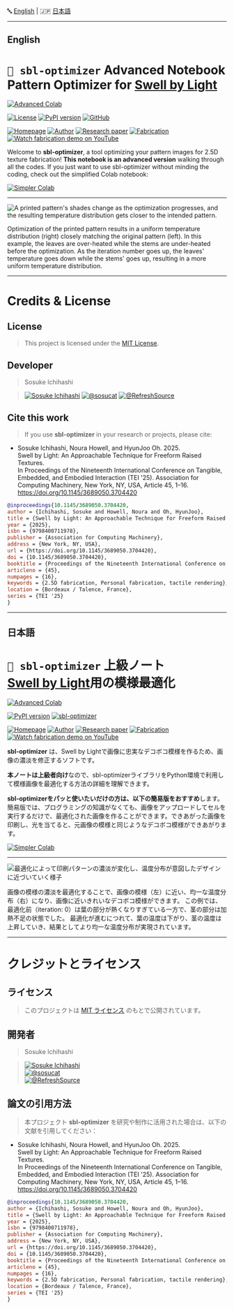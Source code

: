 <p align="left">
🔤 <a href="#english">English</a> | 🇯🇵 <a href="#日本語">日本語</a>
</p>

---

## English

# **``🐐 sbl-optimizer``** Advanced Notebook<br> Pattern Optimizer for [Swell by Light](https://sites.gatech.edu/futurefeelings/2025/03/07/swell-by-light-tei-25/)
[![Advanced Colab](https://img.shields.io/badge/Try_This_Notebook-black?logo=googlecolab)](https://colab.research.google.com/drive/1KX5W0MG34zS_qX7RqeMLizrkhlWp8ojh?usp=sharing)

[![License](https://img.shields.io/badge/license-MIT-750014)](LICENSE)
[![PyPI version](https://badge.fury.io/py/sbl-optimizer.svg)](https://badge.fury.io/py/sbl-optimizer)
[![GitHub](https://img.shields.io/badge/GitHub_repo-black?logo=github)](https://github.com/sosucat/sbl-optimizer)

[![Homepage](https://img.shields.io/badge/🔗_Homepage-black)](https://sites.gatech.edu/futurefeelings/2025/03/07/swell-by-light-tei-25/)
[![Author](https://img.shields.io/badge/Author-black?logo=googlescholar&logoColor=white)](https://sosuke-ichihashi.com/)
[![Research paper](https://img.shields.io/badge/Research_Paper-black?logo=acm)](https://doi.org/10.1145/3689050.3704420)
[![Fabrication](https://img.shields.io/badge/🔗_Fabrication-black)](https://sites.gatech.edu/futurefeelings/2025/07/23/make-puffy-patterns-with-light/)
[![Watch fabrication demo on YouTube](https://img.shields.io/badge/Fabrication-750014?logo=youtube)](https://youtu.be/LomVS_jHxl0?feature=shared)

Welcome to **sbl-optimizer**, a tool optimizing your pattern images for 2.5D texture fabrication!
**This notebook is an advanced version** walking through all the codes.
If you just want to use sbl-optimizer without minding the coding, check out the simplified Colab notebook:

[![Simpler Colab](https://img.shields.io/badge/Simpler_Colab_Notebook-black?logo=googlecolab)](https://colab.research.google.com/drive/1Kpvq15wZrzsnQI28_JfkDSqCwT1ouyxj?usp=sharing)

---


![A printed pattern's shades change as the optimization progresses, and the resulting temperature distribution gets closer to the intended pattern.](https://sites.gatech.edu/futurefeelings/files/2025/03/opt_step.gif)

Optimization of the printed pattern results in a uniform temperature distribution (right) closely matching the original pattern (left). In this example, the leaves are over-heated while the stems are under-heated before the optimization. As the iteration number goes up, the leaves' temperature goes down while the stems' goes up, resulting in a more uniform temperature distribution.

---


# Credits & License
## License
>This project is licensed under the [MIT License](LICENSE).


## Developer
>Sosuke Ichihashi

> [![Sosuke Ichihashi](https://img.shields.io/badge/Sosuke_Ichihashi-black?logo=googlescholar&logoColor=white)](https://sosuke-ichihashi.com/)
[![@sosucat](https://img.shields.io/badge/@sosucat-black?logo=github&logoColor=white)](https://github.com/sosucat)
[![@RefreshSource](https://img.shields.io/badge/@RefreshSource-black?logo=x&logoColor=white)](https://x.com/refreshsource)


## Cite this work
> If you use **sbl-optimizer** in your research or projects, please cite:
* Sosuke Ichihashi, Noura Howell, and HyunJoo Oh. 2025.\
Swell by Light: An Approachable Technique for Freeform Raised Textures. \
In Proceedings of the Nineteenth International Conference on Tangible, Embedded, and Embodied Interaction (TEI '25). Association for Computing Machinery, New York, NY, USA, Article 45, 1–16. https://doi.org/10.1145/3689050.3704420
```bibtex
@inproceedings{10.1145/3689050.3704420,
author = {Ichihashi, Sosuke and Howell, Noura and Oh, HyunJoo},
title = {Swell by Light: An Approachable Technique for Freeform Raised Textures},
year = {2025},
isbn = {9798400711978},
publisher = {Association for Computing Machinery},
address = {New York, NY, USA},
url = {https://doi.org/10.1145/3689050.3704420},
doi = {10.1145/3689050.3704420},
booktitle = {Proceedings of the Nineteenth International Conference on Tangible, Embedded, and Embodied Interaction},
articleno = {45},
numpages = {16},
keywords = {2.5D fabrication, Personal fabrication, tactile rendering},
location = {Bordeaux / Talence, France},
series = {TEI '25}
}
```


---

## 日本語

# ``🐐 sbl-optimizer`` 上級ノート<br>[Swell by Light](https://sites.gatech.edu/futurefeelings/2025/07/03/swell-by-light-tei-25-2/)用の模様最適化
[![Advanced Colab](https://img.shields.io/badge/このノートを開く-black?logo=googlecolab)](https://colab.research.google.com/drive/1GLLGjPD7EhUV6evPHUeh6qHe3aNMV47u?usp=sharing)

[![PyPI version](https://badge.fury.io/py/sbl-optimizer.svg)](https://badge.fury.io/py/sbl-optimizer)
[![sbl-optimizer](https://img.shields.io/badge/sbl--optimizer-black?logo=github)](https://github.com/sosucat/sbl-optimizer?tab=readme-ov-file#sbl-optimizer-%E6%97%A5%E6%9C%AC%E8%AA%9E)

[![Homepage](https://img.shields.io/badge/🔗_ホームベージ-black)](https://sites.gatech.edu/futurefeelings/2025/07/03/swell-by-light-tei-25-2/)
[![Author](https://img.shields.io/badge/著者サイト-black?logo=googlescholar&logoColor=white)](https://sosuke-ichihashi.com/)
[![Research paper](https://img.shields.io/badge/研究論文-black?logo=acm)](https://doi.org/10.1145/3689050.3704420)
[![Fabrication](https://img.shields.io/badge/🔗_作り方-black)](https://sites.gatech.edu/futurefeelings/2025/07/23/%e5%85%89%e3%81%a7%e3%83%87%e3%82%b3%e3%83%9c%e3%82%b3%e3%82%82%e3%82%88%e3%81%86%e3%82%92%e4%bd%9c%e3%82%8d%e3%81%86%ef%bc%81/)
[![Watch fabrication demo on YouTube](https://img.shields.io/badge/作り方-750014?logo=youtube)](https://youtu.be/LomVS_jHxl0?feature=shared)

**sbl-optimizer** は、Swell by Lightで画像に忠実なデコボコ模様を作るため、画像の濃淡を修正するソフトです。

**本ノートは上級者向け**なので、sbl-optimizerライブラリをPython環境で利用して模様画像を最適化する方法の詳細を理解できます。

**sbl-optimizerをパッと使いたいだけの方は、以下の簡易版をおすすめ**します。
簡易版では、プログラミングの知識がなくても、画像をアップロードしてセルを実行するだけで、最適化された画像を作ることができます。できあがった画像を印刷し、光を当てると、元画像の模様と同じようなデコボコ模様ができあがります。

[![Simpler Colab](https://img.shields.io/badge/簡易版ノートを開く-black?logo=googlecolab)](https://colab.research.google.com/drive/15zYmaNvh88jztUcqpzwLXtT4YMRk2i1G?usp=sharing)

---

![最適化によって印刷パターンの濃淡が変化し、温度分布が意図したデザインに近づいていく様子](https://sites.gatech.edu/futurefeelings/files/2025/03/opt_step.gif)

画像の模様の濃淡を最適化することで、画像の模様（左）に近い、均一な温度分布（右）になり、画像に近いきれいなデコボコ模様ができます。
この例では、最適化前（iteration: 0）は葉の部分が熱くなりすぎている一方で、茎の部分は加熱不足の状態でした。
最適化が進むにつれて、葉の温度は下がり、茎の温度は上昇していき、結果としてより均一な温度分布が実現されています。

---

# クレジットとライセンス

## ライセンス
>このプロジェクトは [MIT ライセンス](LICENSE) のもとで公開されています。

## 開発者
>Sosuke Ichihashi

> [![Sosuke Ichihashi](https://img.shields.io/badge/Sosuke_Ichihashi-black?logo=googlescholar&logoColor=white)](https://sosuke-ichihashi.com/)  
[![@sosucat](https://img.shields.io/badge/@sosucat-black?logo=github&logoColor=white)](https://github.com/sosucat)  
[![@RefreshSource](https://img.shields.io/badge/@RefreshSource-black?logo=x&logoColor=white)](https://x.com/refreshsource)

## 論文の引用方法
> 本プロジェクト **sbl-optimizer** を研究や制作に活用された場合は、以下の文献を引用してください：

* Sosuke Ichihashi, Noura Howell, and HyunJoo Oh. 2025.\
Swell by Light: An Approachable Technique for Freeform Raised Textures.\
In Proceedings of the Nineteenth International Conference on Tangible, Embedded, and Embodied Interaction (TEI '25). Association for Computing Machinery, New York, NY, USA, Article 45, 1–16. https://doi.org/10.1145/3689050.3704420

```bibtex
@inproceedings{10.1145/3689050.3704420,
author = {Ichihashi, Sosuke and Howell, Noura and Oh, HyunJoo},
title = {Swell by Light: An Approachable Technique for Freeform Raised Textures},
year = {2025},
isbn = {9798400711978},
publisher = {Association for Computing Machinery},
address = {New York, NY, USA},
url = {https://doi.org/10.1145/3689050.3704420},
doi = {10.1145/3689050.3704420},
booktitle = {Proceedings of the Nineteenth International Conference on Tangible, Embedded, and Embodied Interaction},
articleno = {45},
numpages = {16},
keywords = {2.5D fabrication, Personal fabrication, tactile rendering},
location = {Bordeaux / Talence, France},
series = {TEI '25}
}

